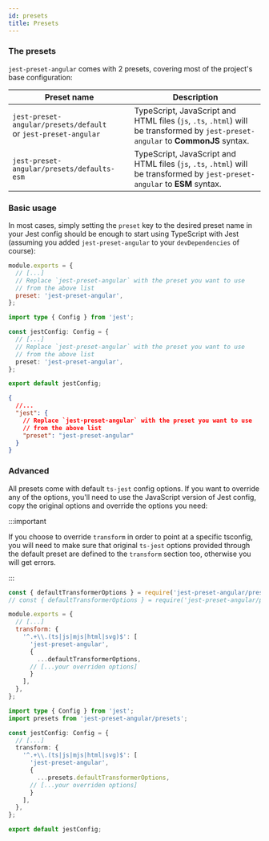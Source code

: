 ```yaml
---
id: presets
title: Presets
---
```


### The presets

`jest-preset-angular` comes with 2 presets, covering most of the project's base configuration:

| Preset name                                                        | Description                                                                                                                       |
| ------------------------------------------------------------------ | --------------------------------------------------------------------------------------------------------------------------------- |
| `jest-preset-angular/presets/default`<br/>or `jest-preset-angular` | TypeScript, JavaScript and HTML files (`js`, `.ts`, `.html`) will be transformed by `jest-preset-angular` to **CommonJS** syntax. |
| `jest-preset-angular/presets/defaults-esm`<br/>                    | TypeScript, JavaScript and HTML files (`js`, `.ts`, `.html`) will be transformed by `jest-preset-angular` to **ESM** syntax.      |

### Basic usage

In most cases, simply setting the `preset` key to the desired preset name in your Jest config should be enough to start
using TypeScript with Jest (assuming you added `jest-preset-angular` to your `devDependencies` of course):

```js tab
module.exports = {
  // [...]
  // Replace `jest-preset-angular` with the preset you want to use
  // from the above list
  preset: 'jest-preset-angular',
};
```

```ts tab
import type { Config } from 'jest';

const jestConfig: Config = {
  // [...]
  // Replace `jest-preset-angular` with the preset you want to use
  // from the above list
  preset: 'jest-preset-angular',
};

export default jestConfig;
```

```JSON tab
{
  //...
  "jest": {
    // Replace `jest-preset-angular` with the preset you want to use
    // from the above list
    "preset": "jest-preset-angular"
  }
}
```

### Advanced

All presets come with default `ts-jest` config options.
If you want to override any of the options, you'll need to use the JavaScript version of Jest config,
copy the original options and override the options you need:

:::important

If you choose to override `transform` in order to point at a specific tsconfig, you will need to make sure that original `ts-jest`
options provided through the default preset are defined to the `transform` section too, otherwise you will get
errors.

:::

```js tab
const { defaultTransformerOptions } = require('jest-preset-angular/presets');
// const { defaultTransformerOptions } = require('jest-preset-angular/presets')

module.exports = {
  // [...]
  transform: {
    '^.+\\.(ts|js|mjs|html|svg)$': [
      'jest-preset-angular', 
      {
        ...defaultTransformerOptions,
      // [...your overriden options]
      }
    ],
  },
};
```

```ts tab
import type { Config } from 'jest';
import presets from 'jest-preset-angular/presets';

const jestConfig: Config = {
  // [...]
  transform: {
    '^.+\\.(ts|js|mjs|html|svg)$': [
      'jest-preset-angular', 
      {
        ...presets.defaultTransformerOptions,
      // [...your overriden options]
      }
    ],
  },
};

export default jestConfig;
```

